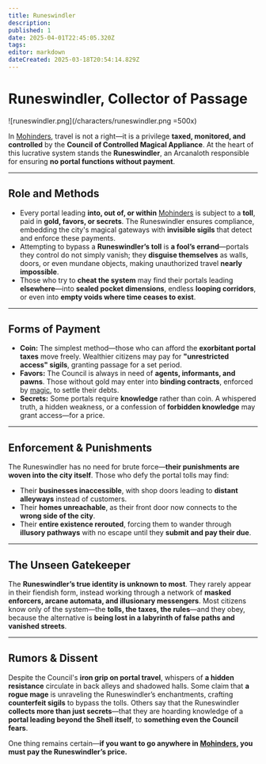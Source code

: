 ```yaml
---
title: Runeswindler
description: 
published: 1
date: 2025-04-01T22:45:05.320Z
tags: 
editor: markdown
dateCreated: 2025-03-18T20:54:14.829Z
---
```


# **Runeswindler, Collector of Passage**  
![runeswindler.png](/characters/runeswindler.png =500x)

In [Mohinders](/location/settlement/city/mohinders), travel is not a right—it is a privilege **taxed, monitored, and controlled** by the **Council of Controlled Magical Appliance**. At the heart of this lucrative system stands the **Runeswindler**, an Arcanaloth responsible for ensuring **no portal functions without payment**.  

---

## **Role and Methods**  
- Every portal leading **into, out of, or within** [Mohinders](/location/settlement/city/mohinders) is subject to a **toll**, paid in **gold, favors, or secrets**. The Runeswindler ensures compliance, embedding the city's magical gateways with **invisible sigils** that detect and enforce these payments.  
- Attempting to bypass a **Runeswindler’s toll** is **a fool’s errand**—portals they control do not simply vanish; they **disguise themselves** as walls, doors, or even mundane objects, making unauthorized travel **nearly impossible**.  
- Those who try to **cheat the system** may find their portals leading **elsewhere**—into **sealed pocket dimensions**, endless **looping corridors**, or even into **empty voids where time ceases to exist**.  

---

## **Forms of Payment**  
- **Coin:** The simplest method—those who can afford the **exorbitant portal taxes** move freely. Wealthier citizens may pay for **"unrestricted access" sigils**, granting passage for a set period.  
- **Favors:** The Council is always in need of **agents, informants, and pawns**. Those without gold may enter into **binding contracts**, enforced by [magic](/structure/mechanic/magic), to settle their debts.  
- **Secrets:** Some portals require **knowledge** rather than coin. A whispered truth, a hidden weakness, or a confession of **forbidden knowledge** may grant access—for a price.  

---

## **Enforcement & Punishments**  
The Runeswindler has no need for brute force—**their punishments are woven into the city itself**. Those who defy the portal tolls may find:  
- Their **businesses inaccessible**, with shop doors leading to **distant alleyways** instead of customers.  
- Their **homes unreachable**, as their front door now connects to the **wrong side of the city**.  
- Their **entire existence rerouted**, forcing them to wander through **illusory pathways** with no escape until they **submit and pay their due**.  

---

## **The Unseen Gatekeeper**  
The **Runeswindler’s true identity is unknown to most**. They rarely appear in their fiendish form, instead working through a network of **masked enforcers, arcane automata, and illusionary messengers**. Most citizens know only of the system—the **tolls, the taxes, the rules**—and they obey, because the alternative is **being lost in a labyrinth of false paths and vanished streets**.  

---

## **Rumors & Dissent**  
Despite the Council's **iron grip on portal travel**, whispers of **a hidden resistance** circulate in back alleys and shadowed halls. Some claim that **a rogue mage** is unraveling the Runeswindler’s enchantments, crafting **counterfeit sigils** to bypass the tolls. Others say that the Runeswindler **collects more than just secrets**—that they are hoarding knowledge of a **portal leading beyond the Shell itself**, to **something even the Council fears**.  

One thing remains certain—**if you want to go anywhere in [Mohinders](/location/settlement/city/mohinders), you must pay the Runeswindler’s price.**
